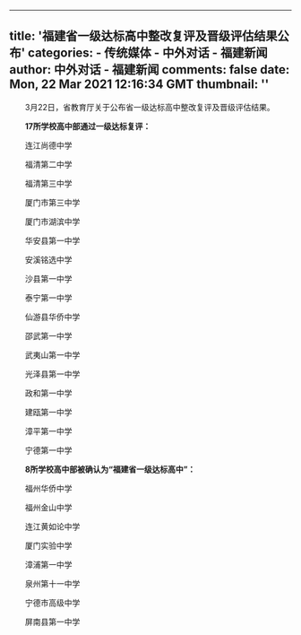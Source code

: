 
---
title: '福建省一级达标高中整改复评及晋级评估结果公布'
categories: 
    - 传统媒体
    - 中外对话 - 福建新闻
author: 中外对话 - 福建新闻
comments: false
date: Mon, 22 Mar 2021 12:16:34 GMT
thumbnail: ''
---

<div>   
<p>　　3月22日，省教育厅关于公布省一级达标高中整改复评及晋级评估结果。</p><p>　　<strong>17所学校高中部通过一级达标复评：</strong></p><p>　　连江尚德中学</p><p>　　福清第二中学</p><p>　　福清第三中学</p><p>　　厦门市第三中学</p><p>　　厦门市湖滨中学</p><p>　　华安县第一中学</p><p>　　安溪铭选中学</p><p>　　沙县第一中学</p><p>　　泰宁第一中学</p><p>　　仙游县华侨中学</p><p>　　邵武第一中学</p><p>　　武夷山第一中学</p><p>　　光泽县第一中学</p><p>　　政和第一中学</p><p>　　建瓯第一中学</p><p>　　漳平第一中学</p><p>　　宁德第一中学</p><p>　　<strong>8所学校高中部被确认为“福建省一级达标高中”：</strong></p><p>　　福州华侨中学</p><p>　　福州金山中学</p><p>　　连江黄如论中学</p><p>　　厦门实验中学</p><p>　　漳浦第一中学</p><p>　　泉州第十一中学</p><p>　　宁德市高级中学</p><p>　　屏南县第一中学</p>
        
</div>
            